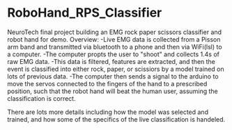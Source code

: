 # RoboHand_RPS_Classifier
NeuroTech final project building an EMG rock paper scissors classifier and robot hand for demo.
Overview:
  -Live EMG data is collected from a Pisson arm band and transmitted via bluetooth to a phone and then via WiFi(lsl) to a computer.
  -The computer propts the user to "shoot" and collects 1.4s of raw EMG data.
  -This data is filtered, features are extracted, and then the event is classified into either rock, paper, or scissiors by a model trained on lots of previous data.
  -The computer then sends a signal to the arduino to move the servos connected to the fingers of the hand to a prescribed position, such that the robot hand will beat the human user, assuming the classification is correct.

There are lots more details including how the model was selected and trained, and how some of the specifics of the live classification is handeled.
